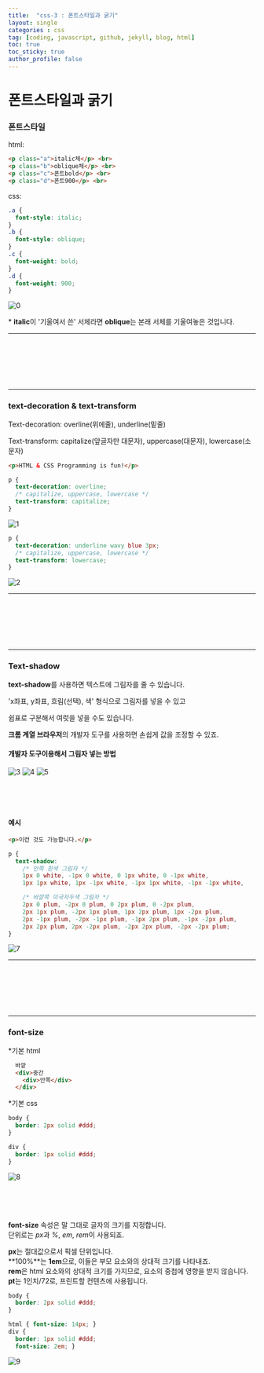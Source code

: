```yaml
---
title:  "css-3 : 폰트스타일과 굵기"
layout: single
categories : css
tag: [coding, javascript, github, jekyll, blog, html]
toc: true
toc_sticky: true
author_profile: false
---
```






# 폰트스타일과 굵기



### 폰트스타일

html:

```html
<p class="a">italic체</p> <br>
<p class="b">oblique체</p> <br>
<p class="c">폰트bold</p> <br>
<p class="d">폰트900</p> <br>
```



css:

```css
.a {
  font-style: italic;
}
.b {
  font-style: oblique;
}
.c {
  font-weight: bold;
}
.d {
  font-weight: 900;
}
```


![0](https://user-images.githubusercontent.com/112338209/194753432-07cb64f7-2dcb-48d7-816e-57f02f38f357.jpg)



\* **italic**이 '기울여서 쓴' 서체라면 **oblique**는 본래 서체를 기울여놓은 것입니다.



___

<br> <br><br><br><br>

___



### text-decoration & text-transform



Text-decoration: overline(위에줄), underline(밑줄)

Text-transform: capitalize(앞글자만 대문자), uppercase(대문자), lowercase(소문자)

```html
<p>HTML & CSS Programming is fun!</p>
```



```css
p {
  text-decoration: overline;
  /* capitalize, uppercase, lowercase */
  text-transform: capitalize;
}

```


![1](https://user-images.githubusercontent.com/112338209/194745791-ef0b7792-82f8-4d1b-ba08-36657b7bbecf.jpg)



```css
p {
  text-decoration: underline wavy blue 3px;
  /* capitalize, uppercase, lowercase */
  text-transform: lowercase;
}
```


![2](https://user-images.githubusercontent.com/112338209/194745795-1930bfec-6bb6-4f5c-9a41-1edc107702d4.jpg)



___

<br> <br><br><br><br>

___



### Text-shadow



**text-shadow**를 사용하면 텍스트에 그림자를 줄 수 있습니다. <br>

'x좌표, y좌표, 흐림(선택), 색' 형식으로 그림자를 넣을 수 있고<br>

쉼표로 구분해서 여럿을 넣을 수도 있습니다. <br>

**크롬 계열 브라우저**의 개발자 도구를 사용하면 손쉽게 값을 조정할 수 있죠. <br>

#### 개발자 도구이용해서 그림자 넣는 방법

![3](https://user-images.githubusercontent.com/112338209/194745799-7a2bcc6f-8a47-49f7-8b18-0dd07f344935.jpg)
![4](https://user-images.githubusercontent.com/112338209/194745804-fa3f2bef-0ac6-4e87-af66-19f7ae9d8612.jpg)
![5](https://user-images.githubusercontent.com/112338209/194745833-026994bf-087d-4d78-93b0-37fdf4fad314.jpg)






<br><br><br>
#### 예시

```html
<p>이런 것도 가능합니다.</p>
```





```css
p {
  text-shadow:
    /* 안쪽 흰색 그림자 */
    1px 0 white, -1px 0 white, 0 1px white, 0 -1px white, 
    1px 1px white, 1px -1px white, -1px 1px white, -1px -1px white,

    /* 바깥쪽 미국자두색 그림자 */
    2px 0 plum, -2px 0 plum, 0 2px plum, 0 -2px plum,
    2px 1px plum, -2px 1px plum, 1px 2px plum, 1px -2px plum,
    2px -1px plum, -2px -1px plum, -1px 2px plum, -1px -2px plum,
    2px 2px plum, 2px -2px plum, -2px 2px plum, -2px -2px plum;
}
```
![7](https://user-images.githubusercontent.com/112338209/194745852-929e777c-c892-4c34-b67e-3ffbcf48932c.jpg)



___

<br> <br><br><br><br>

___







### font-size

\*기본 html

```html
  바깥
  <div>중간
    <div>안쪽</div>
  </div>
```

*기본 css

```css
body {
  border: 2px solid #ddd;
}

div { 
  border: 1px solid #ddd;
}
```
![8](https://user-images.githubusercontent.com/112338209/194745860-475e769b-da73-487d-9571-b93ca3442c9d.jpg)

<br><br><br>

**font-size** 속성은 말 그대로 글자의 크기를 지정합니다. <br>
단위로는 *px*과 *%*, *em*, *rem*이 사용되죠.

**px**는 절대값으로서 픽셀 단위입니다. <br>
**100%**는 **1em**으로, 이들은 부모 요소와의 상대적 크기를 나타내죠. <br>
**rem**은 html 요소와의 상대적 크기를 가지므로, 요소의 중첩에 영향을 받지 않습니다. <br>
**pt**는 1인치/72로, 프린트할 컨텐츠에 사용됩니다.

```css
body {
  border: 2px solid #ddd;
}

html { font-size: 14px; }
div { 
  border: 1px solid #ddd;
  font-size: 2em; }
```
![9](https://user-images.githubusercontent.com/112338209/194745877-d2ec7c2b-119b-4b9a-9e0e-3b8f76091a66.jpg)





